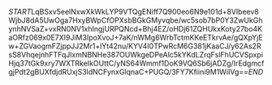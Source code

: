 $START$LqBSxv5eelNxwXkWkLYP9VTQgENiff7Q900eo6N9e101d+8Vlbeev8WjbJ8dA5UwOga7HxyBWpCfOPXsbBGkGMyvqbe/wc5sob7bP0Y3ZwUkGhynhNVSaZ+vxRN0NV1xhIngjURPQNcd+Bhj4EZ/oHDj61ZQHUkxKoty27bo4KaORfz069x0E7XI9JiM3IpoXvoJ+7aK/nWMg6WrbTctmKKeETkrvAe/gQXpYjEw+ZGVaogmFZjppJJ2Mr1+lYt42nu/KYV4I0TPwRcM6G381jKaaCJ/y62As2RsS8VhqejnhFTFqJlxmNBNHe387OUWkgeDPeAlc5kYKdLZrqFslFhUCVSpxpiHjq37tGk9xry7WXTRkeIkOUttC/yNS64Wmmf1DoK9VQ6Sb6jADZg/IrEdgmcfgjPdt2gBUXfdjdRUxjS3ldNCFynxGlqnaC+PUGQ/3FY7Kfiini9M1WiIVg==$END$